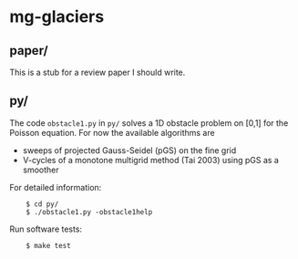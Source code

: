 # mg-glaciers

## paper/

This is a stub for a review paper I should write.

## py/

The code `obstacle1.py` in `py/` solves a 1D obstacle problem on [0,1] for the
Poisson equation.  For now the available algorithms are

  * sweeps of projected Gauss-Seidel (pGS) on the fine grid
  * V-cycles of a monotone multigrid method (Tai 2003) using pGS as a smoother

For detailed information:

        $ cd py/
        $ ./obstacle1.py -obstacle1help

Run software tests:

        $ make test

